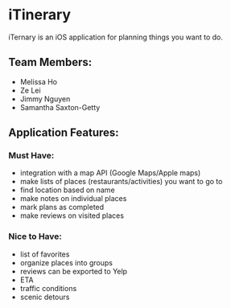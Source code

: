 # iTinerary
iTernary is an iOS application for planning things you want to do. 

 ## Team Members:
- Melissa Ho
- Ze Lei
- Jimmy Nguyen
- Samantha Saxton-Getty

## Application Features:

### Must Have:
- integration with a map API (Google Maps/Apple maps)
- make lists of places (restaurants/activities) you want to go to
- find location based on name
- make notes on individual places
- mark plans as completed
- make reviews on visited places 

### Nice to Have:
- list of favorites
- organize places into groups
- reviews can be exported to Yelp
- ETA
- traffic conditions
- scenic detours
